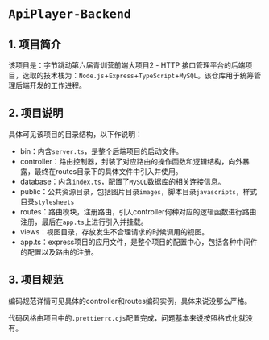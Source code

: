 # `ApiPlayer-Backend`

## 1. 项目简介

该项目是：字节跳动第六届青训营前端大项目2 - HTTP 接口管理平台的后端项目，选取的技术栈为：`Node.js`+`Express`+`TypeScript`+`MySQL`。该仓库用于统筹管理后端开发的工作进程。

## 2. 项目说明

具体可见该项目的目录结构，以下作说明：

- bin：内含`server.ts`，是整个后端项目的启动文件。
- controller：路由控制器，封装了对应路由的操作函数和逻辑结构，向外暴露，最终在routes目录下的具体文件中引入并使用。
- database：内含`index.ts`，配置了`MySQL`数据库的相关连接信息。
- public：公共资源目录，包括图片目录`images`，脚本目录`javascripts`，样式目录`stylesheets`
- routes：路由模块，注册路由，引入controller何种对应的逻辑函数进行路由注册，最后在`app.ts`上进行引入并挂载。
- views：视图目录，存放发生不合理请求的时候调用的视图。
- app.ts：express项目的应用文件，是整个项目的配置中心，包括各种中间件的配置以及路由的注册。

## 3. 项目规范

编码规范详情可见具体的controller和routes编码实例，具体来说没那么严格。

代码风格由项目中的`.prettierrc.cjs`配置完成，问题基本来说按照格式化就没有。
